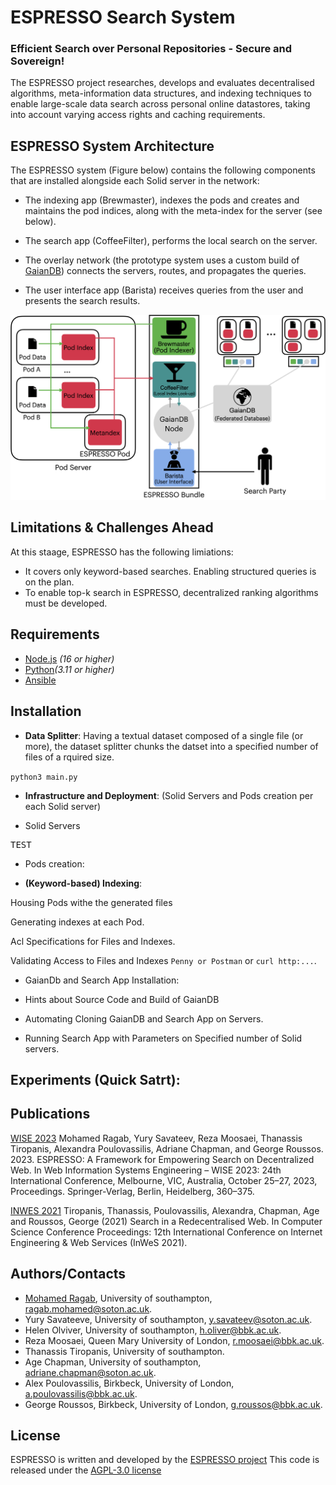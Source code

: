 # ESPRESSO Search System

### Efficient Search over Personal Repositories - Secure and Sovereign!

The ESPRESSO project researches, develops and evaluates decentralised algorithms, meta-information data structures, and indexing techniques to enable large-scale data search across personal online datastores, taking into account varying access rights and caching requirements.


## ESPRESSO System Architecture

The ESPRESSO system (Figure below) contains the following components that are installed alongside each Solid server in the network:

* The indexing app (Brewmaster), indexes the pods and creates and maintains the pod indices, along with the meta-index for the server (see below). 

* The search app (CoffeeFilter), performs the local search on the server. 

* The overlay network (the prototype system uses a custom build of
[GaianDB](https://github.com/gaiandb/gaiandb)) connects the servers, routes, and propagates the queries.

* The user interface app (Barista) receives queries from the user and presents the search results.

![](./Documentation/imgs/ESPRESSOArchitecture.png)

## Limitations & Challenges Ahead
At this staage, ESPRESSO has the following limiations:

* It covers only keyword-based searches. Enabling structured queries is on the plan.
* To enable top-k search in ESPRESSO, decentralized ranking algorithms must be developed.


## Requirements

* [Node.js](https://nodejs.org/en/) _(16 or higher)_
* [Python](https://www.python.org/downloads/release/python-3110/)_(3.11 or higher)_
* [Ansible](https://docs.ansible.com/ansible/latest/installation_guide/intro_installation.html)

## Installation

* **Data Splitter**: Having a textual dataset composed of a single file (or more), the dataset splitter chunks the datset into a specified number of files of a rquired size.

```python3 main.py```

* **Infrastructure and Deployment**: (Solid Servers and  Pods creation per each Solid server)

- Solid Servers 

<pre>TEST</pre>

- Pods creation:

* **(Keyword-based) Indexing**:

Housing Pods withe the generated files 

Generating indexes at each Pod.

Acl Specifications for Files and Indexes.

Validating Access to Files and Indexes ```Penny or Postman``` or ```curl http:...```.

* GaianDb and Search App Installation:

- Hints about Source Code and Build of GaianDB

- Automating Cloning GaianDB and Search App on Servers.

- Running Search App with Parameters on Specified number of Solid servers.



## Experiments (Quick Satrt):



## Publications
[WISE 2023](https://doi.org/10.1007/978-981-99-7254-8_28)
    Mohamed Ragab, Yury Savateev, Reza Moosaei, Thanassis Tiropanis, Alexandra Poulovassilis, Adriane Chapman, and George Roussos. 2023. ESPRESSO: A Framework for&nbsp;Empowering Search on&nbsp;Decentralized Web. In Web Information Systems Engineering – WISE 2023: 24th International Conference, Melbourne, VIC, Australia, October 25–27, 2023, Proceedings. Springer-Verlag, Berlin, Heidelberg, 360–375.

[INWES 2021](https://eprints.soton.ac.uk/453937/)
    Tiropanis, Thanassis, Poulovassilis, Alexandra, Chapman, Age and Roussos, George (2021) Search in a Redecentralised Web. In Computer Science Conference Proceedings: 12th International Conference on Internet Engineering &amp; Web Services (InWeS 2021).


## Authors/Contacts
* [Mohamed Ragab](https://mohamedragabanas.github.io/), University of southampton, ragab.mohamed@soton.ac.uk.
* Yury Savateeve, University of southampton, y.savateev@soton.ac.uk.
* Helen Olviver, University of southampton, h.oliver@bbk.ac.uk.
* Reza Moosaei, Queen Mary University of London, r.moosaei@bbk.ac.uk.
* Thanassis Tiropanis, University of southampton. 
* Age Chapman, University of southampton, adriane.chapman@soton.ac.uk.
* Alex Poulovassilis, Birkbeck, University of London, a.poulovassilis@bbk.ac.uk.
* George Roussos, Birkbeck, University of London, g.roussos@bbk.ac.uk.

## License
ESPRESSO is written and developed by the [ESPRESSO project](https://espressoproject.org/) 
This code is released under the [AGPL-3.0 license](https://github.com/espressogroup/ESPRESSO/blob/main/LICENSE)